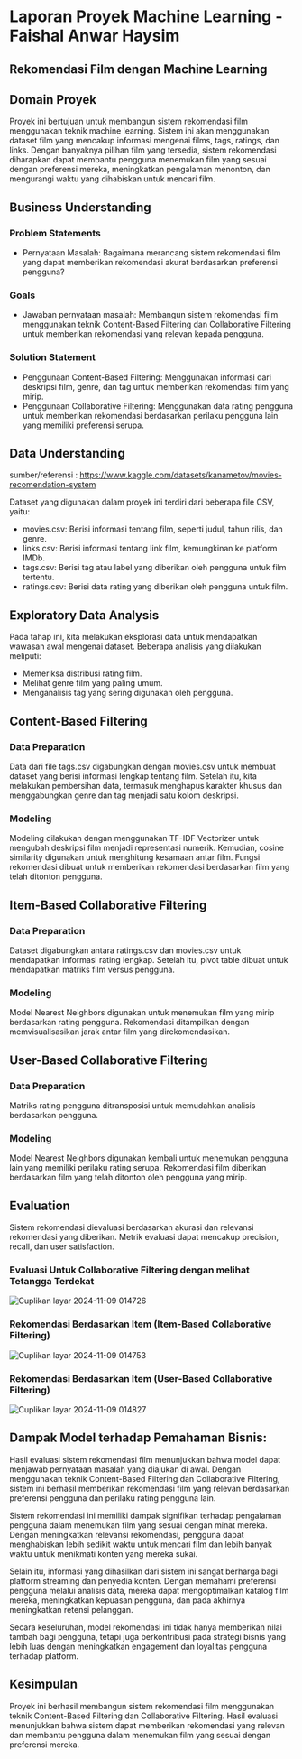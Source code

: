# Laporan Proyek Machine Learning - Faishal Anwar Haysim

## Rekomendasi Film dengan Machine Learning

## Domain Proyek
Proyek ini bertujuan untuk membangun sistem rekomendasi film menggunakan teknik machine learning. Sistem ini akan menggunakan dataset film yang mencakup informasi mengenai films, tags, ratings, dan links. Dengan banyaknya pilihan film yang tersedia, sistem rekomendasi diharapkan dapat membantu pengguna menemukan film yang sesuai dengan preferensi mereka, meningkatkan pengalaman menonton, dan mengurangi waktu yang dihabiskan untuk mencari film.

## Business Understanding

### Problem Statements

- Pernyataan Masalah: Bagaimana merancang sistem rekomendasi film yang dapat memberikan rekomendasi akurat berdasarkan preferensi pengguna?

### Goals
- Jawaban pernyataan masalah: Membangun sistem rekomendasi film menggunakan teknik Content-Based Filtering dan Collaborative Filtering untuk memberikan rekomendasi yang relevan kepada pengguna.
### Solution Statement
- Penggunaan Content-Based Filtering: Menggunakan informasi dari deskripsi film, genre, dan tag untuk memberikan rekomendasi film yang mirip.
- Penggunaan Collaborative Filtering: Menggunakan data rating pengguna untuk memberikan rekomendasi berdasarkan perilaku pengguna lain yang memiliki preferensi serupa.

## Data Understanding

sumber/referensi :  https://www.kaggle.com/datasets/kanametov/movies-recomendation-system

Dataset yang digunakan dalam proyek ini terdiri dari beberapa file CSV, yaitu:
- movies.csv: Berisi informasi tentang film, seperti judul, tahun rilis, dan genre.
- links.csv: Berisi informasi tentang link film, kemungkinan ke platform IMDb.
- tags.csv: Berisi tag atau label yang diberikan oleh pengguna untuk film tertentu.
- ratings.csv: Berisi data rating yang diberikan oleh pengguna untuk film.

## Exploratory Data Analysis
Pada tahap ini, kita melakukan eksplorasi data untuk mendapatkan wawasan awal mengenai dataset. Beberapa analisis yang dilakukan meliputi:
- Memeriksa distribusi rating film.
- Melihat genre film yang paling umum.
- Menganalisis tag yang sering digunakan oleh pengguna.

## Content-Based Filtering

### Data Preparation
Data dari file tags.csv digabungkan dengan movies.csv untuk membuat dataset yang berisi informasi lengkap tentang film. Setelah itu, kita melakukan pembersihan data, termasuk menghapus karakter khusus dan menggabungkan genre dan tag menjadi satu kolom deskripsi.

### Modeling
Modeling dilakukan dengan menggunakan TF-IDF Vectorizer untuk mengubah deskripsi film menjadi representasi numerik. Kemudian, cosine similarity digunakan untuk menghitung kesamaan antar film. Fungsi rekomendasi dibuat untuk memberikan rekomendasi berdasarkan film yang telah ditonton pengguna.

## Item-Based Collaborative Filtering

### Data Preparation
Dataset digabungkan antara ratings.csv dan movies.csv untuk mendapatkan informasi rating lengkap. Setelah itu, pivot table dibuat untuk mendapatkan matriks film versus pengguna.

### Modeling
Model Nearest Neighbors digunakan untuk menemukan film yang mirip berdasarkan rating pengguna. Rekomendasi ditampilkan dengan memvisualisasikan jarak antar film yang direkomendasikan.

## User-Based Collaborative Filtering

### Data Preparation
Matriks rating pengguna ditransposisi untuk memudahkan analisis berdasarkan pengguna.

### Modeling
Model Nearest Neighbors digunakan kembali untuk menemukan pengguna lain yang memiliki perilaku rating serupa. Rekomendasi film diberikan berdasarkan film yang telah ditonton oleh pengguna yang mirip.

## Evaluation
Sistem rekomendasi dievaluasi berdasarkan akurasi dan relevansi rekomendasi yang diberikan. Metrik evaluasi dapat mencakup precision, recall, dan user satisfaction.

### Evaluasi Untuk Collaborative Filtering dengan melihat Tetangga Terdekat
![Cuplikan layar 2024-11-09 014726](https://github.com/user-attachments/assets/9d1982e9-55ff-49d2-9a4f-85fee5622e39)
### Rekomendasi Berdasarkan Item (Item-Based Collaborative Filtering)
![Cuplikan layar 2024-11-09 014753](https://github.com/user-attachments/assets/fc739f5d-2b55-486a-a5a7-269fbe1974a3)
### Rekomendasi Berdasarkan Item (User-Based Collaborative Filtering)
![Cuplikan layar 2024-11-09 014827](https://github.com/user-attachments/assets/b8b218d1-b4f9-47d5-a390-16ae935f4768)

## Dampak Model terhadap Pemahaman Bisnis:

Hasil evaluasi sistem rekomendasi film menunjukkan bahwa model dapat menjawab pernyataan masalah yang diajukan di awal. Dengan menggunakan teknik Content-Based Filtering dan Collaborative Filtering, sistem ini berhasil memberikan rekomendasi film yang relevan berdasarkan preferensi pengguna dan perilaku rating pengguna lain.

Sistem rekomendasi ini memiliki dampak signifikan terhadap pengalaman pengguna dalam menemukan film yang sesuai dengan minat mereka. Dengan meningkatkan relevansi rekomendasi, pengguna dapat menghabiskan lebih sedikit waktu untuk mencari film dan lebih banyak waktu untuk menikmati konten yang mereka sukai.

Selain itu, informasi yang dihasilkan dari sistem ini sangat berharga bagi platform streaming dan penyedia konten. Dengan memahami preferensi pengguna melalui analisis data, mereka dapat mengoptimalkan katalog film mereka, meningkatkan kepuasan pengguna, dan pada akhirnya meningkatkan retensi pelanggan.

Secara keseluruhan, model rekomendasi ini tidak hanya memberikan nilai tambah bagi pengguna, tetapi juga berkontribusi pada strategi bisnis yang lebih luas dengan meningkatkan engagement dan loyalitas pengguna terhadap platform.

## Kesimpulan
Proyek ini berhasil membangun sistem rekomendasi film menggunakan teknik Content-Based Filtering dan Collaborative Filtering. Hasil evaluasi menunjukkan bahwa sistem dapat memberikan rekomendasi yang relevan dan membantu pengguna dalam menemukan film yang sesuai dengan preferensi mereka.

